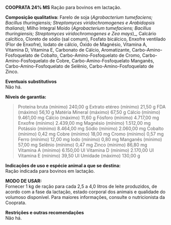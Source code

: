 ﻿**COOPRATA 24% MS**
Ração para bovinos em lactação.
 
**Composição qualitativa:**
Farelo de soja (*Agrobacterium tumefaciens; Bacillus thuringiensis; Streptomyces viridochromogenes e Arabidopsis thaliana*); Milho Integral Moído (*Agrobacterium tumefaciens; Bacillus thuringiensis; Streptomyces viridochromogenes e Zea mays*)_, Calcário calcítico, Cloreto de sódio (sal comum), Fosfato bicálcico, Enxofre ventilado (Flor de Enxofre), Iodato de cálcio, Óxido de Magnésio, Vitamina A, Vitamina D, Vitamina E, Carbonato de Cálcio, Aromatizante, Carbo-Amino-Fosfoquelato de Cobalto, Carbo-Amino-Fosfoquelato de Cromo, Carbo-Amino-Fosfoquelato de Cobre, Carbo-Amino-Fosfoquelato Manganês, Carbo-Amino-Fosfoquelato de Selênio, Carbo-Amino-Fosfoquelato de Zinco.

**Eventuais substitutivos**    
Não há.  

**Níveis de garantia:**  
>Proteína bruta (mínimo) 240,00 g
>Extrato etéreo (mínimo) 21,50 g
>FDA (máximo) 56,10 g
>Matéria Mineral (máximo) 67,50 g
>Cálcio (mínimo) 9.461,00 mg
>Cálcio (máximo) 11,60 g
>Fósforo (mínimo) 4.717,00 mg
>Enxofre (mínimo) 2.439,00 mg
>Magnésio (mínimo) 1.512,00 mg
>Potássio (mínimo) 8.464,00 mg
>Sódio (mínimo) 2.060,00 mg
>Cobalto (mínimo) 0,42 mg
>Cobre (mínimo) 18,00 mg
>Cromo (mínimo) 0,57 mg
>Ferro (mínimo) 12,00 mg
>Iodo (mínimo) 0,80 mg
>Manganês (mínimo) 57,00 mg
>Selênio (mínimo) 0,47 mg
>Zinco (mínimo) 86,80 mg
>Vitamina A (mínimo) 6.150,00 UI
>Vitamina D (mínimo) 2.170,00 UI
>Vitamina E (mínimo) 39,50 UI
>Umidade (máximo) 130,00 g

**Indicações de uso e espécie animal a que se destina:**    
Ração indicada para bovinos em lactação.
  
**MODO DE USAR:**    
Fornecer 1 kg de ração para cada 2,5 a 4,0 litros de leite produzidos, de acordo com a fase da lactação, estado corporal dos animais e qualidade do volumoso disponível. Para maiores informações, consulte o nutricionista da Cooprata.

**Restrições e outras recomendações**    
Não há.

